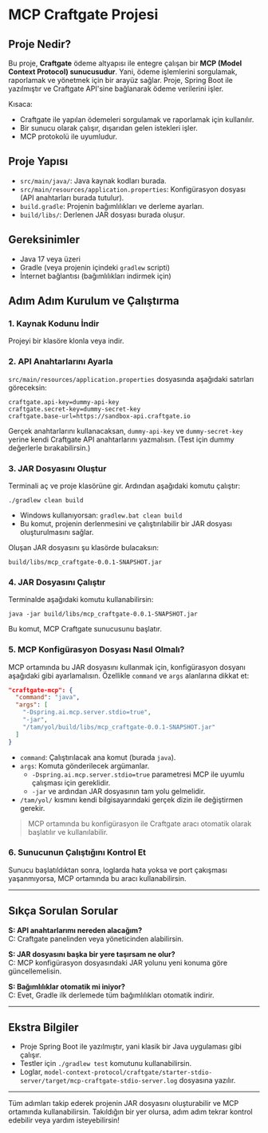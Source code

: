 # MCP Craftgate Projesi

## Proje Nedir?

Bu proje, **Craftgate** ödeme altyapısı ile entegre çalışan bir **MCP (Model Context Protocol) sunucusudur**. Yani, ödeme işlemlerini sorgulamak, raporlamak ve yönetmek için bir arayüz sağlar. Proje, Spring Boot ile yazılmıştır ve Craftgate API'sine bağlanarak ödeme verilerini işler.

Kısaca:
- Craftgate ile yapılan ödemeleri sorgulamak ve raporlamak için kullanılır.
- Bir sunucu olarak çalışır, dışarıdan gelen istekleri işler.
- MCP protokolü ile uyumludur.

## Proje Yapısı

- `src/main/java/`: Java kaynak kodları burada.
- `src/main/resources/application.properties`: Konfigürasyon dosyası (API anahtarları burada tutulur).
- `build.gradle`: Projenin bağımlılıkları ve derleme ayarları.
- `build/libs/`: Derlenen JAR dosyası burada oluşur.

## Gereksinimler

- Java 17 veya üzeri
- Gradle (veya projenin içindeki `gradlew` scripti)
- İnternet bağlantısı (bağımlılıkları indirmek için)

## Adım Adım Kurulum ve Çalıştırma

### 1. Kaynak Kodunu İndir

Projeyi bir klasöre klonla veya indir.

### 2. API Anahtarlarını Ayarla

`src/main/resources/application.properties` dosyasında aşağıdaki satırları göreceksin:

```
craftgate.api-key=dummy-api-key
craftgate.secret-key=dummy-secret-key
craftgate.base-url=https://sandbox-api.craftgate.io
```

Gerçek anahtarlarını kullanacaksan, `dummy-api-key` ve `dummy-secret-key` yerine kendi Craftgate API anahtarlarını yazmalısın. (Test için dummy değerlerle bırakabilirsin.)

### 3. JAR Dosyasını Oluştur

Terminali aç ve proje klasörüne gir. Ardından aşağıdaki komutu çalıştır:

```
./gradlew clean build
```

- Windows kullanıyorsan: `gradlew.bat clean build`
- Bu komut, projenin derlenmesini ve çalıştırılabilir bir JAR dosyası oluşturulmasını sağlar.

Oluşan JAR dosyasını şu klasörde bulacaksın:

```
build/libs/mcp_craftgate-0.0.1-SNAPSHOT.jar
```

### 4. JAR Dosyasını Çalıştır

Terminalde aşağıdaki komutu kullanabilirsin:

```
java -jar build/libs/mcp_craftgate-0.0.1-SNAPSHOT.jar
```

Bu komut, MCP Craftgate sunucusunu başlatır.

### 5. MCP Konfigürasyon Dosyası Nasıl Olmalı?

MCP ortamında bu JAR dosyasını kullanmak için, konfigürasyon dosyanı aşağıdaki gibi ayarlamalısın. Özellikle `command` ve `args` alanlarına dikkat et:

```json
"craftgate-mcp": {
  "command": "java",
  "args": [
    "-Dspring.ai.mcp.server.stdio=true",
    "-jar",
    "/tam/yol/build/libs/mcp_craftgate-0.0.1-SNAPSHOT.jar"
  ]
}
```

- `command`: Çalıştırılacak ana komut (burada `java`).
- `args`: Komuta gönderilecek argümanlar. 
  - `-Dspring.ai.mcp.server.stdio=true` parametresi MCP ile uyumlu çalışması için gereklidir.
  - `-jar` ve ardından JAR dosyasının tam yolu gelmelidir.
- `/tam/yol/` kısmını kendi bilgisayarındaki gerçek dizin ile değiştirmen gerekir.

> MCP ortamında bu konfigürasyon ile Craftgate aracı otomatik olarak başlatılır ve kullanılabilir.

### 6. Sunucunun Çalıştığını Kontrol Et

Sunucu başlatıldıktan sonra, loglarda hata yoksa ve port çakışması yaşanmıyorsa, MCP ortamında bu aracı kullanabilirsin.

---

## Sıkça Sorulan Sorular

**S: API anahtarlarımı nereden alacağım?**  
C: Craftgate panelinden veya yöneticinden alabilirsin.

**S: JAR dosyasını başka bir yere taşırsam ne olur?**  
C: MCP konfigürasyon dosyasındaki JAR yolunu yeni konuma göre güncellemelisin.

**S: Bağımlılıklar otomatik mi iniyor?**  
C: Evet, Gradle ilk derlemede tüm bağımlılıkları otomatik indirir.

---

## Ekstra Bilgiler

- Proje Spring Boot ile yazılmıştır, yani klasik bir Java uygulaması gibi çalışır.
- Testler için `./gradlew test` komutunu kullanabilirsin.
- Loglar, `model-context-protocol/craftgate/starter-stdio-server/target/mcp-craftgate-stdio-server.log` dosyasına yazılır.

---

Tüm adımları takip ederek projenin JAR dosyasını oluşturabilir ve MCP ortamında kullanabilirsin. Takıldığın bir yer olursa, adım adım tekrar kontrol edebilir veya yardım isteyebilirsin! 